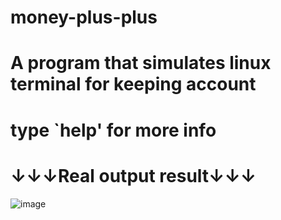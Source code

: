 # money-plus-plus
# A program that simulates linux terminal for keeping account
# type `help' for more info 
# ↓↓↓Real output result↓↓↓ 
![image](https://user-images.githubusercontent.com/87600155/161650043-03e2e6be-1c5a-4734-a245-67b2c89cd965.png)
